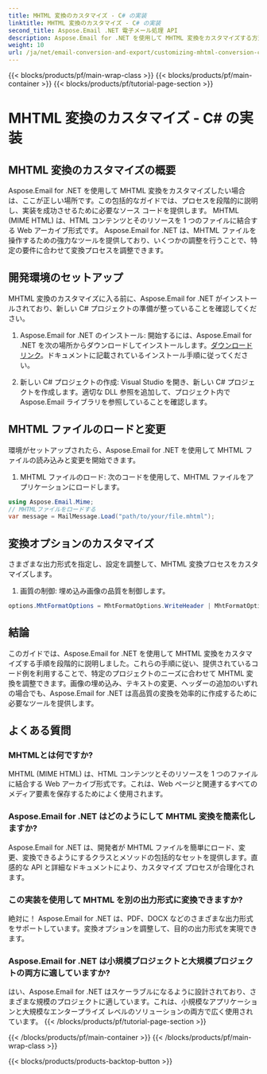 ```yaml
---
title: MHTML 変換のカスタマイズ - C# の実装
linktitle: MHTML 変換のカスタマイズ - C# の実装
second_title: Aspose.Email .NET 電子メール処理 API
description: Aspose.Email for .NET を使用して MHTML 変換をカスタマイズする方法を学びます。 C# ソース コードを含むステップバイステップ ガイド。
weight: 10
url: /ja/net/email-conversion-and-export/customizing-mhtml-conversion-csharp-implementation/
---
```


{{< blocks/products/pf/main-wrap-class >}}
{{< blocks/products/pf/main-container >}}
{{< blocks/products/pf/tutorial-page-section >}}

# MHTML 変換のカスタマイズ - C# の実装


## MHTML 変換のカスタマイズの概要

Aspose.Email for .NET を使用して MHTML 変換をカスタマイズしたい場合は、ここが正しい場所です。この包括的なガイドでは、プロセスを段階的に説明し、実装を成功させるために必要なソース コードを提供します。 MHTML (MIME HTML) は、HTML コンテンツとそのリソースを 1 つのファイルに結合する Web アーカイブ形式です。 Aspose.Email for .NET は、MHTML ファイルを操作するための強力なツールを提供しており、いくつかの調整を行うことで、特定の要件に合わせて変換プロセスを調整できます。

## 開発環境のセットアップ

MHTML 変換のカスタマイズに入る前に、Aspose.Email for .NET がインストールされており、新しい C# プロジェクトの準備が整っていることを確認してください。

1. Aspose.Email for .NET のインストール:
開始するには、Aspose.Email for .NET を次の場所からダウンロードしてインストールします。[ダウンロードリンク](https://releases.aspose.com/email/net)。ドキュメントに記載されているインストール手順に従ってください。

2. 新しい C# プロジェクトの作成:
Visual Studio を開き、新しい C# プロジェクトを作成します。適切な DLL 参照を追加して、プロジェクト内で Aspose.Email ライブラリを参照していることを確認します。

## MHTML ファイルのロードと変更

環境がセットアップされたら、Aspose.Email for .NET を使用して MHTML ファイルの読み込みと変更を開始できます。

1. MHTML ファイルのロード:
次のコードを使用して、MHTML ファイルをアプリケーションにロードします。

```csharp
using Aspose.Email.Mime;
// MHTMLファイルをロードする
var message = MailMessage.Load("path/to/your/file.mhtml");
```

## 変換オプションのカスタマイズ

さまざまな出力形式を指定し、設定を調整して、MHTML 変換プロセスをカスタマイズします。

1. 画質の制御:
埋め込み画像の品質を制御します。

```csharp
options.MhtFormatOptions = MhtFormatOptions.WriteHeader | MhtFormatOptions.HideExtraPrintHeader;
```

## 結論

このガイドでは、Aspose.Email for .NET を使用して MHTML 変換をカスタマイズする手順を段階的に説明しました。これらの手順に従い、提供されているコード例を利用することで、特定のプロジェクトのニーズに合わせて MHTML 変換を調整できます。画像の埋め込み、テキストの変更、ヘッダーの追加のいずれの場合でも、Aspose.Email for .NET は高品質の変換を効率的に作成するために必要なツールを提供します。

## よくある質問

### MHTMLとは何ですか?

MHTML (MIME HTML) は、HTML コンテンツとそのリソースを 1 つのファイルに結合する Web アーカイブ形式です。これは、Web ページと関連するすべてのメディア要素を保存するためによく使用されます。

### Aspose.Email for .NET はどのようにして MHTML 変換を簡素化しますか?

Aspose.Email for .NET は、開発者が MHTML ファイルを簡単にロード、変更、変換できるようにするクラスとメソッドの包括的なセットを提供します。直感的な API と詳細なドキュメントにより、カスタマイズ プロセスが合理化されます。

### この実装を使用して MHTML を別の出力形式に変換できますか?

絶対に！ Aspose.Email for .NET は、PDF、DOCX などのさまざまな出力形式をサポートしています。変換オプションを調整して、目的の出力形式を実現できます。

### Aspose.Email for .NET は小規模プロジェクトと大規模プロジェクトの両方に適していますか?

はい、Aspose.Email for .NET はスケーラブルになるように設計されており、さまざまな規模のプロジェクトに適しています。これは、小規模なアプリケーションと大規模なエンタープライズ レベルのソリューションの両方で広く使用されています。
{{< /blocks/products/pf/tutorial-page-section >}}

{{< /blocks/products/pf/main-container >}}
{{< /blocks/products/pf/main-wrap-class >}}

{{< blocks/products/products-backtop-button >}}
